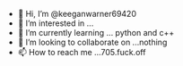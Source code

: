 - 👋 Hi, I’m @keeganwarner69420
- 👀 I’m interested in ...
- 🌱 I’m currently learning ... python and c++
- 💞️ I’m looking to collaborate on ...nothing
- 📫 How to reach me ...705.fuck.off

<!---
keeganwarner69420/keeganwarner69420 is a ✨ special ✨ repository because its `README.md` (this file) appears on your GitHub profile.
You can click the Preview link to take a look at your changes.
--->
